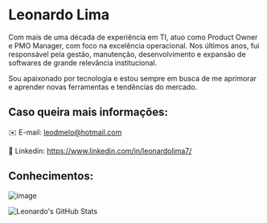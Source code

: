 # Leonardo Lima

Com mais de uma década de experiência em TI, atuo como Product Owner e PMO Manager, com foco na excelência operacional. 
Nos últimos anos, fui responsável pela gestão, manutenção, desenvolvimento e expansão de softwares de grande relevância institucional.

Sou apaixonado por tecnologia e estou sempre em busca de me aprimorar e aprender novas ferramentas e tendências do mercado.




## Caso queira mais informações:

✉️ E-mail: leodmelo@hotmail.com

💼 Linkedin: https://www.linkedin.com/in/leonardolima7/





## Conhecimentos:

![image](https://github.com/user-attachments/assets/16ba3697-96ab-44dd-8bb9-a8d113a44b00)


![Leonardo's GitHub Stats](https://github-readme-stats.vercel.app/api?username=leodmelo&show_icons=true&theme=dark)
